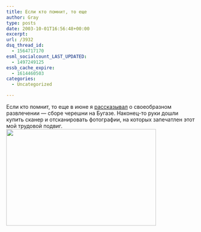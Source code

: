 ```yaml
---
title: Если кто помнит, то еще
author: Gray
type: posts
date: 2003-10-01T16:56:48+00:00
excerpt:
url: /3932
dsq_thread_id:
  - 1564717170
esml_socialcount_LAST_UPDATED:
  - 1497249125
essb_cache_expire:
  - 1614460503
categories:
  - Uncategorized

---
```








Если кто помнит, то еще в июне я <a href="http://www.searchengines.ru/blog/archives/001070.html" target="_blank">рассказывал</a> о своеобразном развлечении &#8212; сборе черешни на Бугазе. Наконец-то руки дошли купить сканер и отсканировать фотографии, на которых запечатлен этот мой трудовой подвиг.  
<img src="https://i2.wp.com/www.searchengines.ru/blog/images/tree.jpg?resize=399%2C257" width="399" height="257" alt="" border="0" data-recalc-dims="1" />
